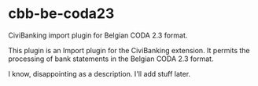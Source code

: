 cbb-be-coda23
=============

CiviBanking import plugin for Belgian CODA 2.3 format.

This plugin is an Import plugin for the CiviBanking extension. It permits the 
processing of bank statements in the Belgian CODA 2.3 format.

I know, disappointing as a description. I'll add stuff later. 

